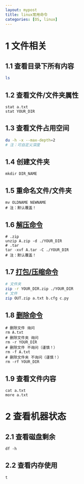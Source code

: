 ```yaml
---
layout: mypost
title: linux常用命令
categories: [OS, linux]
---
```


# 1 文件相关

## 1.1 查看目录下所有内容

```bash
ls
```

## 1.2 查看文件/文件夹属性

```shell
stat a.txt
stat YOUR_DIR
```

## 1.3 查看文件占用空间

```bash
du -h -x --max-depth=2
# 注：可自定义深度
```

## 1.4 创建文件夹

```shell
mkdir DIR_NAME
```

## 1.5 重命名文件/文件夹

```shell
mv OLDNAME NEWNAME
# 注：默认覆盖！
```

## 1.6 [解压命令](https://www.cnblogs.com/zheh/p/3962119.html)

```shell
# .zip
unzip A.zip -d ./YOUR_DIR
# .tar
tar -xvf A.tar -C ./YOUR_DIR
# 注：默认覆盖！
```

## 1.7 [打包/压缩命令](https://blog.csdn.net/weixin_44901564/article/details/99682926)

```bash
# 文件夹
zip -r YOUR_DIR.zip ./YOUR_DIR
# 文件
zip OUT.zip a.txt b.cfg c.py
```

## 1.8 [删除命令](https://www.runoob.com/linux/linux-comm-rm.html)

```shell
# 删除文件 询问
rm A.txt
# 删除文件夹 询问
rm -r YOUR_DIR
# 删除文件 不询问（谨慎！）
rm -f A.txt
# 删除文件夹 不询问（谨慎！）
rm -rf YOUR_DIR
```

## 1.9 查看文件内容

```shell
cat a.txt
more a.txt
```

# 2 查看机器状态

## 2.1 查看磁盘剩余

```
df -h
```

## 2.2 查看内存使用

```
t
```




